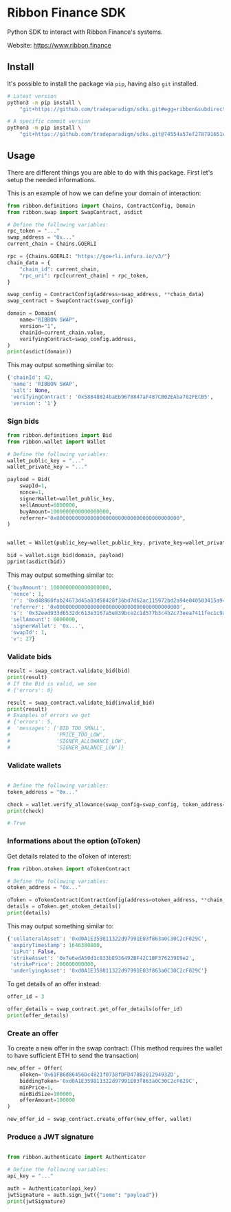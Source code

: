 # Ribbon Finance SDK

Python SDK to interact with Ribbon Finance's systems.

Website: <https://www.ribbon.finance>

## Install

It's possible to install the package via `pip`,
having also `git` installed.

```bash
# Latest version
python3 -m pip install \
    "git+https://github.com/tradeparadigm/sdks.git#egg=ribbon&subdirectory=ribbon"

# A specific commit version
python3 -m pip install \
    "git+https://github.com/tradeparadigm/sdks.git@74554a57ef278791651ee3f5f7f7a1289ae20656#egg=ribbon&subdirectory=ribbon"
```

## Usage

There are different things you are able to do with this package.
First let's setup the needed informations.

This is an example of how we can define your domain of interaction:

```python
from ribbon.definitions import Chains, ContractConfig, Domain
from ribbon.swap import SwapContract, asdict

# Define the following variables:
rpc_token = "..."
swap_address = "0x..."
current_chain = Chains.GOERLI

rpc = {Chains.GOERLI: "https://goerli.infura.io/v3/"}
chain_data = {
    "chain_id": current_chain,
    "rpc_uri": rpc[current_chain] + rpc_token,
}

swap_config = ContractConfig(address=swap_address, **chain_data)
swap_contract = SwapContract(swap_config)

domain = Domain(
    name="RIBBON SWAP",
    version="1",
    chainId=current_chain.value,
    verifyingContract=swap_config.address,
)
print(asdict(domain))
```

This may output something similar to:

```python
{'chainId': 42,
 'name': 'RIBBON SWAP',
 'salt': None,
 'verifyingContract': '0x58848824baEb9678847aF487CB02EAba782FECB5',
 'version': '1'}
```

### Sign bids

```python
from ribbon.definitions import Bid
from ribbon.wallet import Wallet

# Define the following variables:
wallet_public_key = "..."
wallet_private_key = "..."

payload = Bid(
    swapId=1,
    nonce=1,
    signerWallet=wallet_public_key,
    sellAmount=6000000,
    buyAmount=1000000000000000000,
    referrer="0x0000000000000000000000000000000000000000",
)


wallet = Wallet(public_key=wallet_public_key, private_key=wallet_private_key)

bid = wallet.sign_bid(domain, payload)
pprint(asdict(bid))
```

This may output something similar to:

```python
{'buyAmount': 1000000000000000000,
 'nonce': 1,
 'r': '0xd48860fab24673d45a03d58428f36bd7d62ac115972bd2a94e040503415a9478',
 'referrer': '0x0000000000000000000000000000000000000000',
 's': '0x32eed933d6532dc613e3167a5e839bce2c1d577b3c4b2c73eea7411fec1c9a53',
 'sellAmount': 6000000,
 'signerWallet': '0x...',
 'swapId': 1,
 'v': 27}

```

### Validate bids

```python
result = swap_contract.validate_bid(bid)
print(result)
# If the Bid is valid, we see
# {'errors': 0}

result = swap_contract.validate_bid(invalid_bid)
print(result)
# Examples of errors we get
# {'errors': 5,
#  'messages': ['BID_TOO_SMALL',
#               'PRICE_TOO_LOW',
#               'SIGNER_ALLOWANCE_LOW',
#               'SIGNER_BALANCE_LOW']}
```

### Validate wallets

```python

# Define the following variables:
token_address = "0x..."

check = wallet.verify_allowance(swap_config=swap_config, token_address=token_address)
print(check)

# True
```

### Informations about the option (oToken)

Get details related to the oToken of interest:

```python
from ribbon.otoken import oTokenContract

# Define the following variables:
otoken_address = "0x..."

oToken = oTokenContract(ContractConfig(address=otoken_address, **chain_data))
details = oToken.get_otoken_details()
print(details)
```

This may output something similar to:

```python
{'collateralAsset': '0xd0A1E359811322d97991E03f863a0C30C2cF029C',
 'expiryTimestamp': 1646380800,
 'isPut': False,
 'strikeAsset': '0x7e6edA50d1c833bE936492BF42C1BF376239E9e2',
 'strikePrice': 200000000000,
 'underlyingAsset': '0xd0A1E359811322d97991E03f863a0C30C2cF029C'}
```

To get details of an offer instead:

```python
offer_id = 3

offer_details = swap_contract.get_offer_details(offer_id)
print(offer_details)
```

### Create an offer

To create a new offer in the swap contract:
(This method requires the wallet to have sufficient ETH to send the transaction)

```python
new_offer = Offer(
    oToken='0x61FB6d86456Dc4821f0738fDFD478B281294932D',
    biddingToken='0xd0A1E359811322d97991E03f863a0C30C2cF029C',
    minPrice=1,
    minBidSize=100000,
    offerAmount=100000
)

new_offer_id = swap_contract.create_offer(new_offer, wallet)
```

### Produce a JWT signature

```python

from ribbon.authenticate import Authenticator

# Define the following variables:
api_key = "..."

auth = Authenticator(api_key)
jwtSignature = auth.sign_jwt({"some": "payload"})
print(jwtSignature)
```
